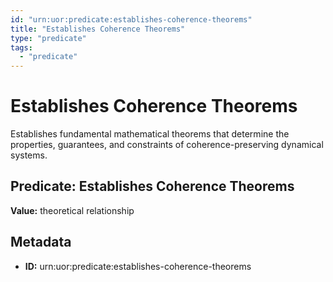 ```yaml
---
id: "urn:uor:predicate:establishes-coherence-theorems"
title: "Establishes Coherence Theorems"
type: "predicate"
tags:
  - "predicate"
---
```


# Establishes Coherence Theorems

Establishes fundamental mathematical theorems that determine the properties, guarantees, and constraints of coherence-preserving dynamical systems.

## Predicate: Establishes Coherence Theorems

**Value:** theoretical relationship

## Metadata

- **ID:** urn:uor:predicate:establishes-coherence-theorems
